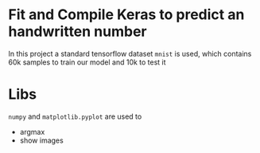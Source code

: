 # Fit and Compile Keras to predict an handwritten number
In this project a standard tensorflow dataset ``mnist`` is used, which contains 60k samples to train our model and 10k to test it

# Libs
 ``numpy`` and ``matplotlib.pyplot`` are used to
 - argmax 
 - show images